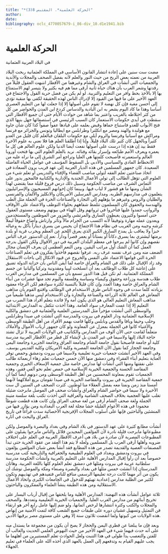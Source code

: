 ```yaml
---
title: "*الحركة العلمية*. المقتبس 8(3)"
author: 
date: 
bibliography: oclc_4770057679-i_86-div_10.d1e1941.bib
---
```




#  الحركة العلمية 


 في البلاد العربية العثمانية 

 مضت  ست  سنين على إعادة انتشار  القانون الأساسي  في المملكة العثمانية ربحت البلاد العربية من نعمته بعض الربح من حيث النور والعلم لأنه بفضل الصحف والمجلات والأندية والجمعيات التي أنشأت في العراق والشام وغيرهما من الأقطار انتبهت العقول قليلاً من رقدتها وشعر العرب بأن هناك حياة ثانية أرقى مما هم فيه بكثير ولا يتيسر لهم الاستمتاع بها إلا بالأخذ بحظ وافر من التعليم والتربية. لو لم يكن من فضل حرية القول والاجتماع في العهد الأخير على ما فيها من القيود إلا لإدراك الناس لهذه الحقيقة لكفى بها منقبة تؤدي إلى أحسن مغبة فإن كل نهضة لا تقوم على أصولها إلا إذا جعلت لها من التعليم العصري أساسا وهذا ما كاد اليوم يشعر به ابن البادية والدساس كردع ابن المدن والحواضر من كل من كثر اختلاطه بالغريب واعتبر بما شاهد من حوادث الأيام حتى أن جميع الأقطار التي سقطت في أيدي حكومات الاستعمار كان السبب الرئيسي في استصفائها جهل بنيها الذي فتح الأبواب للعدو فاستباح حماها وقبض بعلمه على قيادها عفواً صفواً كذا كان شأن جاوة مع هولندة والهند ومصر مع انكلترا وطرابلس مع ايطاليا وتونس والجزائر مع فرنسا ومراكش مع أسبانيا وفرنسا والروم أيلي مع حكومات البلقان فبالعلم كان قليل من العدو كثيراً وبالجهل كان كثير تلك البلاد قليلاً. وإنا إذا أطلقنا العلم هنا فلا نعني به علوم الآخرة فقط بيد إن هذه إذا درست على أصولها نفعت أيضا الدنيا ولكن علوم العالم هي كل ما يعمره ويعرف الأمم طبائعه وإسرار بقائه وفنائه. نريد بالعلم العلوم التي بها فتحت أوروبا العالم واستعمرته فأصبحت كلمتها هي العليا وتراجع أمر الشرق إلى ما نراه عليه من الانحطاط المادي والسياسي والأدبي بل السقوط المؤسف في عوامل الحياة الفاضلة السعيدة. كان جمهور المسلمين في هذه الديار العربية إلى عهد قريب يرون السعادة في اتخاذ صناعتين تعلم الفقه لتولي مناصب القضاء والإفتاء والتدريس أو تعلم شيء من العلوم التي تؤهل الطالب إلى تولي الأعمال الجندية والإدارية والكتابية فالمحور يدور على التماس الشرف من مناصب الحكومة وسبيل ذلك درس فروع قليلة مما يقتضي لهذا الشأن ومنها ما هو قشور لا لباب فيها. وبينما كان إخوانهم المسيحيون والإسرائيليون يتعلمون في   مدارسهم الطربه. ومدارس المرسلين الأمريكان والانكليز والألمان والفرنسي والطليان والروس وغيرهم ما يؤهلهم إلى التجارة والصناعات الحرة في الجملة مثل الطب والهندسة والحقوق كان المسلمون تتلمظ شفاههم بحلواء التوظف والاعتماد على الأوقاف والرواتب جمدوا عليها فتأخروا في ثرواتهم وقل الهناء في بيوتهم وضعف مستوى العقول حتى أمسوا وكثيرون يغبطون السارق والمرتشي والمزور من الموظفين والمستخدمين ويعدون عمله مهارة وتوفيقاً لأنه اكتسب من الحرام مالاً وتأثر وارتاش وأضاع حقوقاً ليملأ كرشه وجيبه ومن الغريب في نظام هذا الاجتماع أن يحبس من يسرق ديناراً يأكل به وعياله خبزاً ولا يعاقب بل يمدح السارق الكبير الذي يعرق اللحم عن العظم ويخرب قرية أو بلدة برمتها ليشتري بما يسرق دكاناً أو بستاناً أو يعمر قصراً وداراً. نعم إن الدستور عرف الناس نقصهم وإن كانوا لم يبرحوا في معظم البلدان العربية في دور الأقوال ولكن القول بدرجة العمل كما أن الشك أول مراتب اليقين. ومن النعم العظمى إن يعرف الإنسان مجال الضعف منه ومن عرف نفسه عرف ربه. عرفوا نقصهم فأخذوا يفكرون في تعلم الصناعات الحرة التي قوامها الاعتماد على النفس والخروج عن قيود الاتكال إلى باحات الاستقلال وقد زاد الإقبال على ذلك في الشام والعراق خاصة لما أيقن الناس بأن خزانة الدولة تضيق على إعاشة كل طلاب الوظائف بعد أن انسلخت ليبيا ومقدونية وتركيا وألبانيا عن جسم المملكة العثمانية. لم تكن قبل هذا الدور تسمع بأن من المسلمين في مدارس الغرب طلاب هندسة وزراعة وحقوق وكيمياء وسياسة وفلسفة واليوم تجد منها عشرات من أبناء الشام والعراق خاصة وهذا العدد وإن كان قليلاً بالنسبة لكثرة سوادهم لكن الرجاء معقود بزيادته كلما سدت في وجوه الناس طرق الاستخدام في الوظائف واقتنع القوم بأن مذاهب المعاش في العالم  ثلاثة  الزراعة والصناعة والتجارة وأن الاستخدام ليس مذهباً طبيعياً من مذاهب المعاش التعليم العالي هو الذي يكون أمة ولا فائدة بتعلم أفراد هذا الضرب من التعليم إلا إذا عمت المعارف سواد العامة. وهذا أخذت تتكفل به المدارس الابتدائية والوسطى التي أنشئت مؤخراً مثل المدرستين العلمية والعثمانية في دمشق والكلية الإسلامية العثمانية ودار العلوم في بيروت والمدرسة التي أنشئت في صيدا وطرابلس وحلب وحيفا ويافا والقدس ونابلس وكلها قامت بهمم الأفراد من أهل الطبقة الوسطى   والأغنياء كانوا في الجملة بمعزل عن المعاونة ولو كان جمهور أرباب الأموال والأملاك متعلماً لقامت حتى الآن ألوف من المدارس والكتاتيب في الولايات العربية لا تزال تشتد حاجة البلاد إليها ولاسيما في غير المدن بل لإنشاء كل قطر من الأقطار العربية مدرسة كلية أو جامعة فأصبحنا نقول جامعة الشام وجامعة العراق وجامعة الجزيرة وجامعة اليمن وجامعة الحجاز كما نقول الآن الجامعة المصرية وكلية الأمريكان وكلية القديس يوسف. وفي العهد الأخير أنشئت جمعيات خيرية تعليمية ولاسيما في بيروت ودمشق وحمص توفر العناية بتعليم أبناء الفقراء وفي دمشق منها الآن  خمس  جمعيات تعلم زهاء  أربعمائة  طالب على نفقتها ومنها التي أنشأت لها مدارس خاصة مثل جمعية الإسعاف الخيري وجمعية المقاصد الحسنة والجمعية الخيرية الإسلامية في حمص تعلم نحو ألفي فقير، وهذه الجمعيات تقوم بمعاونة المحسنين من أهل الطبقة الوسطى ومن دونهم أيضاً كما أن جمعية المقاصد الخيرية في بيروت والمقاصد الخيرية في صيدا تقومان بريع أملاكهما لأنهما أمستا منذ زمن ونمتا معه بفضل العقلاء منا لوطنين. كثرت الصحف في السنين ال  ست  الأخيرة ولا سيما في حواضر الشام والعراق وأنشأت صحف في الموصل مابرحت ضئيلة تغلب عليها العجمية بخلاف الصحف الشامية والعراقية التي أخذت تكتب بلغة سلسة متينة الجملة ولغة صحف الشام أرقى من لغة صحف العراق وإن كانت هذه قطعت شوطاً محموداً في هذه الأعوام القليلة حشا مجلة لغة العرب البغدادية ومن يؤازر فيها من المنشئين والباحثين فإنها على أسلوب المجلات الإفرنجية الأخصائية سدت فراغاً في تاريخ العراق والبحث في أثاره. 

 أنشأت مطابع كثيرة على عهد الدستور في بلاد الشام وفي بغداد والبصرة والموصل ولكن مطبوعاتها مابرحت قليلة نادرة لأن المؤلفين المجيدين قلائل والناس مابرحوا يقبلون على المطبوعات المصرية لأن صادرة من بلاد هي أعرف الأقطار العربية في العلم على اختلاف ضروبه وأهلها أرقى العرب بل المسلمين ولعله لا يتم هذا العقد من عقود الحرية حتى تبدأ المصنفات العصية والقديمة تصدر من هذه المطابع فقد أنشأ بعض شبان المؤلفين يؤلفون في بيروت ودمشق وبغداد في العلوم الطبيعية والجغرافية والتاريخية كتب مدرسية خصوصاً بعد أن رأوا إقبال المدارس الأهلية على التعليم بالعربية وأنشأت الحكومة مدرسة   سلطانية عربية في بيروت ومثلها في دمشق تعلم العلوم كلها باللغة العربية. وهاتان المدرستان إذا أنشئت  خمس  مثلها في بغداد والبصرة وصنعاء ومكة والموصل توشك أن يكون من أثر مهما كانت درجة تعليمها الرسمي منافع للناس فتفيدهم في تهذيبهم وتكون لكثير من الطلبة مدارس إعدادية تهيئهم للدخول في الجامعات الكبرى واتخاذ الأعمال الاستقلالية ومن هذه الطبقة ينشأ العلماء والمفكرون والباحثون. 

 ثلاثة عوامل أنشأت هذه النهضة: المدارس الأهلية وما يلحقها من إقبال أرباب اليسار على تخريج أبنائهم من مدارس الغرب العليا. والجمعيات الخيرية التعليمية وتعددها. والصحف والمجلات والكتب وكثرة انتشارها لرخص أثمانها، ولو ضم إليها عامل رابع آخر هو ارتقاء فن التمثيل وتسهيل غشيان دوره على طبقات جميع الشعب كافة لتمت الأمنية من إنهاض هذه الولايات من كبوتها ولما انقضت  ثلاثون  سنة إلا وهي على مستوى مصر برقيها الأدبي. 

 وبعد فإن ما يبلغنا عن قطري اليمن والحجاز لا يصح أن يكون من مجموعة ما يستدل منه على أنه حدث فيهما شيء في العهد الأخير من حيث النهوض العلمي الحديث والغالب أن للفتن والتعصب يداً طولى في هذا التنبت ولعل الحوادث تعلم المستنيرين من أهلهما ما يجب عليهم القيام به وتدفعهم إلى العمل بالعهد الذي أخذه الله على العلماء في تعليم الجهلاء. 
